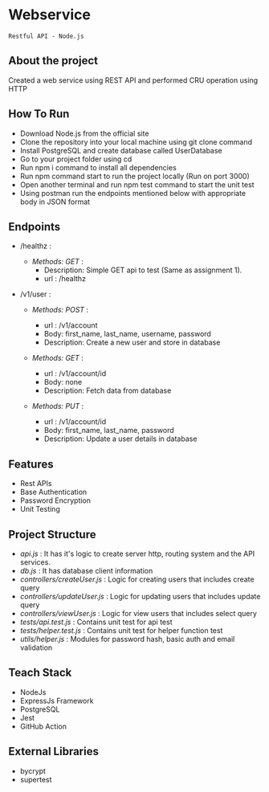 # Webservice
``Restful API - Node.js``

## About the project
Created a web service using REST API and performed CRU operation using HTTP

## How To Run
* Download Node.js from the official site
* Clone the repository into your local machine using git clone command
* Install PostgreSQL and create database called UserDatabase
* Go to your project folder using cd
* Run npm i command to install all dependencies
* Run npm command start to run the project locally (Run on port 3000)
* Open another terminal and run npm test command to start the unit test
* Using postman run the endpoints mentioned below with appropriate body in JSON format


## Endpoints
* /healthz :

  - *Methods: GET* : 
      - Description: Simple GET api to test (Same as assignment 1).
      - url : /healthz

* /v1/user :
  
  - *Methods: POST* : 
      - url : /v1/account
      - Body: first_name, last_name, username, password
      - Description: Create a new user and store in database

  - *Methods: GET* : 
      - url : /v1/account/id
      - Body: none
      - Description: Fetch data from database

  - *Methods: PUT* : 
      - url : /v1/account/id	
      - Body: first_name, last_name, password
      - Description: Update a user details in database

## Features
* Rest APIs
* Base Authentication
* Password Encryption
* Unit Testing 

## Project Structure
* *api.js* : It has it's logic to create server http, routing system and the API services.
* *db.js* : It has database client information
* *controllers/createUser.js* : Logic for creating users that includes create query
* *controllers/updateUser.js* : Logic for updating users that includes update query
* *controllers/viewUser.js* : Logic for view users that includes select query
* *tests/api.test.js* : Contains unit test for api test
* *tests/helper.test.js* : Contains unit test for helper function test
* *utils/helper.js* : Modules for password hash, basic auth and email validation
  
## Teach Stack
* NodeJs
* ExpressJs Framework
* PostgreSQL
* Jest
* GitHub Action

## External Libraries
* bycrypt
* supertest
